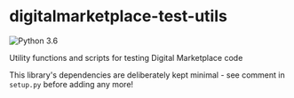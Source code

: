 # digitalmarketplace-test-utils

![Python 3.6](https://img.shields.io/badge/python-3.6-blue.svg)

Utility functions and scripts for testing Digital Marketplace code

This library's dependencies are deliberately kept minimal - see comment in `setup.py` before
adding any more!
